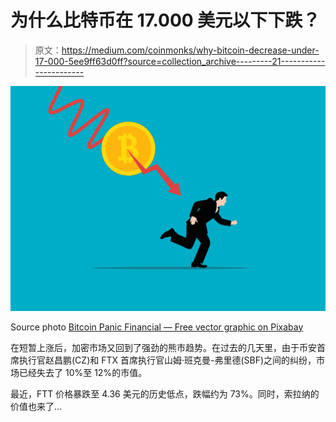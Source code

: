 # 为什么比特币在 17.000 美元以下下跌？

> 原文：<https://medium.com/coinmonks/why-bitcoin-decrease-under-17-000-5ee9ff63d0ff?source=collection_archive---------21----------------------->

![](img/f1533cbac56759e684b13280879d5528.png)

Source photo [Bitcoin Panic Financial — Free vector graphic on Pixabay](https://pixabay.com/vectors/bitcoin-panic-financial-crisis-7296070/)

在短暂上涨后，加密市场又回到了强劲的熊市趋势。在过去的几天里，由于币安首席执行官赵昌鹏(CZ)和 FTX 首席执行官山姆·班克曼-弗里德(SBF)之间的纠纷，市场已经失去了 10%至 12%的市值。

最近，FTT 价格暴跌至 4.36 美元的历史低点，跌幅约为 73%。同时，索拉纳的价值也来了…